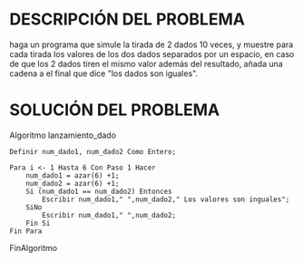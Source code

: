 # DESCRIPCIÓN DEL PROBLEMA

haga un programa que simule la tirada de 2 dados 10 veces, y muestre para cada tirada los valores de los dos dados separados por un espacio, en caso de que los 2 dados tiren el mismo valor además del resultado, añada una cadena a el final que dice "los dados son iguales".


# SOLUCIÓN DEL PROBLEMA

Algoritmo lanzamiento_dado
	
	Definir num_dado1, num_dado2 Como Entero;
	
	Para i <- 1 Hasta 6 Con Paso 1 Hacer
		num_dado1 = azar(6) +1;
		num_dado2 = azar(6) +1;
		Si (num_dado1 == num_dado2) Entonces
			Escribir num_dado1," ",num_dado2," Los valores son inguales";
		SiNo
			Escribir num_dado1," ",num_dado2;
		Fin Si
	Fin Para
	
FinAlgoritmo